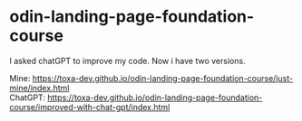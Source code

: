 # odin-landing-page-foundation-course

I asked chatGPT to improve my code. Now i have two versions.  

Mine: https://toxa-dev.github.io/odin-landing-page-foundation-course/just-mine/index.html  
ChatGPT: https://toxa-dev.github.io/odin-landing-page-foundation-course/improved-with-chat-gpt/index.html  